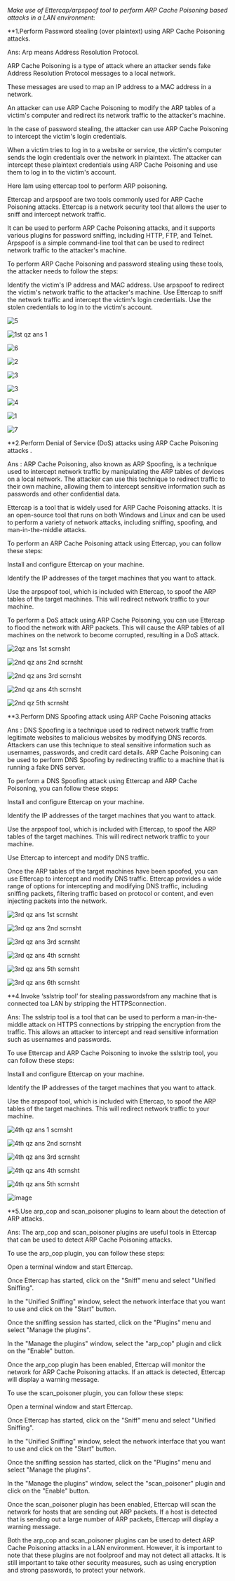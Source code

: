 *Make use of Ettercap/arpspoof tool to perform ARP Cache Poisoning based attacks in a LAN environment*:

**1.Perform Password stealing (over plaintext) using ARP Cache Poisoning attacks.

Ans: Arp means Address Resolution Protocol.

ARP Cache Poisoning is a type of attack where an attacker sends fake Address Resolution Protocol messages to a local network.

These messages are used to map an IP address to a MAC address in a network.

An attacker can use ARP Cache Poisoning to modify the ARP tables of a victim's computer and redirect its network traffic to the attacker's machine.

In the case of password stealing, the attacker can use ARP Cache Poisoning to intercept the victim's login credentials. 

When a victim tries to log in to a website or service, the victim's computer sends the login credentials over the network in plaintext. 
The attacker can intercept these plaintext credentials using ARP Cache Poisoning and use them to log in to the victim's account.

Here Iam using ettercap tool to perform ARP poisoning.

Ettercap and arpspoof are two tools commonly used for ARP Cache Poisoning attacks.
Ettercap is a network security tool that allows the user to sniff and intercept network traffic. 

It can be used to perform ARP Cache Poisoning attacks, and it supports various plugins for password sniffing, including HTTP, FTP, and Telnet.
Arpspoof is a simple command-line tool that can be used to redirect network traffic to the attacker's machine.

To perform ARP Cache Poisoning and password stealing using these tools, the attacker needs to follow the steps:

Identify the victim's IP address and MAC address.
Use arpspoof to redirect the victim's network traffic to the attacker's machine.
Use Ettercap to sniff the network traffic and intercept the victim's login credentials.
Use the stolen credentials to log in to the victim's account.

![5](https://user-images.githubusercontent.com/123303806/227956561-7d00c49d-dacf-4e66-ad62-3ca1a599e7ae.png)

![1st qz ans 1](https://user-images.githubusercontent.com/123303806/227957167-4177ebfd-60d3-4e30-b4c6-9fd8e4f2744b.png)

![6](https://user-images.githubusercontent.com/123303806/227957764-d7138173-5825-4048-ba4a-deed416095b6.png)

![2](https://user-images.githubusercontent.com/123303806/227958119-29e89b78-c97d-42da-a925-ab1e532c2336.png)

![3](https://user-images.githubusercontent.com/123303806/227958447-e2f04cdc-579c-4687-8dec-c0bff5aef82e.png)

![3](https://user-images.githubusercontent.com/123303806/227958594-444c285b-b40c-4e01-87bf-5047103d0c89.png)

![4](https://user-images.githubusercontent.com/123303806/227958971-3d1a9809-5183-4276-b494-df7ef74ccba4.png)

![1](https://user-images.githubusercontent.com/123303806/227959243-995df8f8-478c-4fc4-a20a-d0c6e51629fc.png)

![7](https://user-images.githubusercontent.com/123303806/227959447-b15e798c-a604-4010-b66e-e000deab55b3.png)


**2.Perform Denial of Service (DoS) attacks using ARP Cache Poisoning attacks .

Ans : ARP Cache Poisoning, also known as ARP Spoofing, is a technique used to intercept network traffic by manipulating the ARP tables of devices on a local network. The attacker can use this technique to redirect traffic to their own machine, allowing them to intercept sensitive information such as passwords and other confidential data.

Ettercap is a tool that is widely used for ARP Cache Poisoning attacks. It is an open-source tool that runs on both Windows and Linux and can be used to perform a variety of network attacks, including sniffing, spoofing, and man-in-the-middle attacks.

To perform an ARP Cache Poisoning attack using Ettercap, you can follow these steps:

Install and configure Ettercap on your machine.

Identify the IP addresses of the target machines that you want to attack.

Use the arpspoof tool, which is included with Ettercap, to spoof the ARP tables of the target machines. This will redirect network traffic to your machine.

To perform a DoS attack using ARP Cache Poisoning, you can use Ettercap to flood the network with ARP packets. This will cause the ARP tables of all machines on the network to become corrupted, resulting in a DoS attack.


![2qz ans 1st scrnsht](https://user-images.githubusercontent.com/123303806/227954900-e2a2fef8-d815-445a-8464-a326fd5637c3.png)

![2nd qz ans 2nd scrnsht](https://user-images.githubusercontent.com/123303806/227954960-3e350a5f-907b-40f4-952a-23edccd77c7f.png)

![2nd qz ans 3rd scrnsht](https://user-images.githubusercontent.com/123303806/227955036-1a2b63b4-6c0d-41a9-b988-ed52c60db040.png)

![2nd qz ans 4th scrnsht](https://user-images.githubusercontent.com/123303806/227955068-6a7f97cd-407e-4f4c-ad10-f1e974cf9082.png)

![2nd qz 5th scrnsht](https://user-images.githubusercontent.com/123303806/227955109-0ac16eed-d57c-4c59-bfbd-52ce8e9ed732.jpg)

**3.Perform DNS Spoofing attack using ARP Cache Poisoning attacks 

Ans : DNS Spoofing is a technique used to redirect network traffic from legitimate websites to malicious websites by modifying DNS records. Attackers can use this technique to steal sensitive information such as usernames, passwords, and credit card details. ARP Cache Poisoning can be used to perform DNS Spoofing by redirecting traffic to a machine that is running a fake DNS server.

To perform a DNS Spoofing attack using Ettercap and ARP Cache Poisoning, you can follow these steps:

Install and configure Ettercap on your machine.

Identify the IP addresses of the target machines that you want to attack.

Use the arpspoof tool, which is included with Ettercap, to spoof the ARP tables of the target machines. This will redirect network traffic to your machine.

Use Ettercap to intercept and modify DNS traffic.

Once the ARP tables of the target machines have been spoofed, you can use Ettercap to intercept and modify DNS traffic. Ettercap provides a wide range of options for intercepting and modifying DNS traffic, including sniffing packets, filtering traffic based on protocol or content, and even injecting packets into the network.

  ![3rd qz ans 1st scrnsht](https://user-images.githubusercontent.com/123303806/227955769-00fe1328-0243-49da-a9a2-7cdbcf2eeb34.png)

  ![3rd qz ans 2nd scrnsht](https://user-images.githubusercontent.com/123303806/227955802-54153ddd-cf2e-4803-bfc6-5da31ae71d5d.png)

  ![3rd qz ans 3rd scrnsht](https://user-images.githubusercontent.com/123303806/227955833-d725e1d0-7718-40d3-80e0-72bc70a1c79f.png)

  ![3rd qz ans 4th scrnsht](https://user-images.githubusercontent.com/123303806/227955865-c02825d7-f272-4775-851d-eb8eca33d60c.png)

  ![3rd qz ans 5th scrnsht](https://user-images.githubusercontent.com/123303806/227955905-c5e67acb-3de7-45b2-9ed3-5c348384b4db.png)

  ![3rd qz ans 6th scrnsht](https://user-images.githubusercontent.com/123303806/227955940-06c38057-d07c-4cb9-bf82-934327f6c313.png)


**4.Invoke ‘sslstrip tool’ for stealing passwordsfrom any machine that is connected toa LAN by stripping the HTTPSconnection.
  
Ans: The sslstrip tool is a tool that can be used to perform a man-in-the-middle attack on HTTPS connections by stripping the encryption from the traffic. This allows an attacker to intercept and read sensitive information such as usernames and passwords.

To use Ettercap and ARP Cache Poisoning to invoke the sslstrip tool, you can follow these steps:

Install and configure Ettercap on your machine.

Identify the IP addresses of the target machines that you want to attack.

Use the arpspoof tool, which is included with Ettercap, to spoof the ARP tables of the target machines. This will redirect network traffic to your machine.

![4th qz ans 1 scrnsht](https://user-images.githubusercontent.com/123303806/227992294-e7501e5c-08c7-45e2-8e62-bfbc6108518d.png)

![4th qz ans 2nd scrnsht](https://user-images.githubusercontent.com/123303806/227992334-371dd6a9-52a4-4082-a3a8-3e9d1efa5587.png)

![4th qz ans 3rd scrnsht](https://user-images.githubusercontent.com/123303806/227992382-14702193-e1c0-4333-a70a-a8800d546964.png)

![4th qz ans 4th scrnsht](https://user-images.githubusercontent.com/123303806/227992418-809264c2-4a92-4039-be11-8a69698475d6.png)

![4th qz ans 5th scrnsht](https://user-images.githubusercontent.com/123303806/227992465-f8118095-6b78-421b-8f1c-fcfbba0dedda.png)

![image](https://user-images.githubusercontent.com/123303806/227994185-2e87c802-9070-4991-9879-546f30a40fea.png)

**5.Use arp_cop and scan_poisoner plugins to learn about the detection of ARP attacks.
  
Ans: The arp_cop and scan_poisoner plugins are useful tools in Ettercap that can be used to detect ARP Cache Poisoning attacks.

To use the arp_cop plugin, you can follow these steps:

Open a terminal window and start Ettercap.

Once Ettercap has started, click on the "Sniff" menu and select "Unified Sniffing".

In the "Unified Sniffing" window, select the network interface that you want to use and click on the "Start" button.

Once the sniffing session has started, click on the "Plugins" menu and select "Manage the plugins".

In the "Manage the plugins" window, select the "arp_cop" plugin and click on the "Enable" button.

Once the arp_cop plugin has been enabled, Ettercap will monitor the network for ARP Cache Poisoning attacks. If an attack is detected, Ettercap will display a warning message.

To use the scan_poisoner plugin, you can follow these steps:

Open a terminal window and start Ettercap.

  Once Ettercap has started, click on the "Sniff" menu and select "Unified Sniffing".

In the "Unified Sniffing" window, select the network interface that you want to use and click on the "Start" button.

Once the sniffing session has started, click on the "Plugins" menu and select "Manage the plugins".

In the "Manage the plugins" window, select the "scan_poisoner" plugin and click on the "Enable" button.

Once the scan_poisoner plugin has been enabled, Ettercap will scan the network for hosts that are sending out ARP packets. If a host is detected that is sending out a large number of ARP packets, Ettercap will display a warning message.

Both the arp_cop and scan_poisoner plugins can be used to detect ARP Cache Poisoning attacks in a LAN environment. However, it is important to note that these plugins are not foolproof and may not detect all attacks. It is still important to take other security measures, such as using encryption and strong passwords, to protect your network.



  

